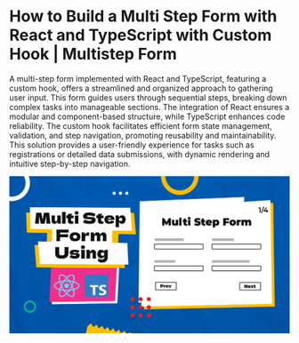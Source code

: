 # How to Build a Multi Step Form with React and TypeScript with Custom Hook | Multistep Form

A multi-step form implemented with React and TypeScript, featuring a custom hook, offers a streamlined and organized approach to gathering user input. This form guides users through sequential steps, breaking down complex tasks into manageable sections. The integration of React ensures a modular and component-based structure, while TypeScript enhances code reliability. The custom hook facilitates efficient form state management, validation, and step navigation, promoting reusability and maintainability. This solution provides a user-friendly experience for tasks such as registrations or detailed data submissions, with dynamic rendering and intuitive step-by-step navigation.

![Multi Step Form](public/MultiStepForm.png)
